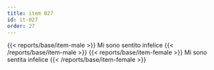 ```yaml
---
title: item 027
id: it-027
order: 27
---
```

{{< reports/base/item-male >}}
  Mi sono sentito infelice
{{< /reports/base/item-male >}}
{{< reports/base/item-female >}}
  Mi sono sentita infelice
{{< /reports/base/item-female >}}